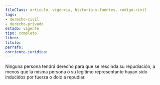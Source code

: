 ```yaml
---
fileClass: articulo, vigencia, historia-y-fuentes, codigo-civil
tags:
- derecho-civil
- derecho-privado
estado: vigente
tipo: completo
libro:
titulo:
parrafo:
corriente-juridica:
---
```

Ninguna persona tendrá derecho para que se rescinda su repudiación, a menos que la misma persona o su legítimo representante hayan sido inducidos por fuerza o dolo a repudiar.